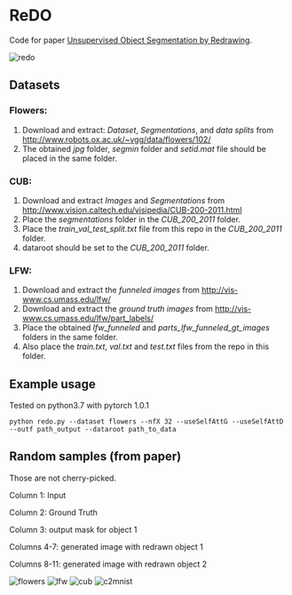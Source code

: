 # ReDO

Code for paper [Unsupervised Object Segmentation by Redrawing](https://arxiv.org/abs/1905.13539).


![redo](https://github.com/mickaelChen/ReDO/blob/master/imgs/redo.png)

## Datasets

### Flowers:
1. Download and extract: *Dataset*, *Segmentations*, and *data splits* from http://www.robots.ox.ac.uk/~vgg/data/flowers/102/ 
2. The obtained *jpg* folder, *segmin* folder and *setid.mat* file should be placed in the same folder.

### CUB:
1. Download and extract *Images* and *Segmentations* from http://www.vision.caltech.edu/visipedia/CUB-200-2011.html 
2. Place the *segmentations* folder in the *CUB_200_2011* folder.
3. Place the *train_val_test_split.txt* file from this repo in the *CUB_200_2011* folder.
4. dataroot should be set to the *CUB_200_2011* folder.

### LFW:
1. Download and extract the *funneled images* from http://vis-www.cs.umass.edu/lfw/
2. Download and extract the *ground truth images* from http://vis-www.cs.umass.edu/lfw/part_labels/
3. Place the obtained *lfw_funneled* and *parts_lfw_funneled_gt_images* folders in the same folder.
4. Also place the *train.txt*, *val.txt* and *test.txt* files from the repo in this folder.


## Example usage

Tested on python3.7 with pytorch 1.0.1

```
python redo.py --dataset flowers --nfX 32 --useSelfAttG --useSelfAttD --outf path_output --dataroot path_to_data
```

## Random samples (from paper)
Those are not cherry-picked.

Column 1: Input

Column 2: Ground Truth

Column 3: output mask for object 1

Columns 4-7: generated image with redrawn object 1

Columns 8-11: generated image with redrawn object 2

![flowers](https://github.com/mickaelChen/ReDO/blob/master/imgs/flowers.png)
![lfw](https://github.com/mickaelChen/ReDO/blob/master/imgs/lfw.png)
![cub](https://github.com/mickaelChen/ReDO/blob/master/imgs/cub.png)
![c2mnist](https://github.com/mickaelChen/ReDO/blob/master/imgs/cmnist.png)
